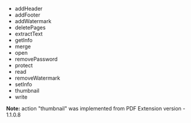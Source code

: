 - addHeader
- addFooter
- addWatermark
- deletePages
- extractText
- getInfo
- merge
- open
- removePassword
- protect
- read
- removeWatermark
- setInfo
- thumbnail 
- write

**Note:**  action "thumbnail" was implemented from PDF Extension version - 1.1.0.8